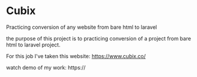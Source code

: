 # Cubix
 Practicing conversion of any website from bare html to laravel

the purpose of this project is to practicing conversion of a project from bare html to laravel project.

For this job I've taken this website: https://www.cubix.co/

watch demo of my work: https://
